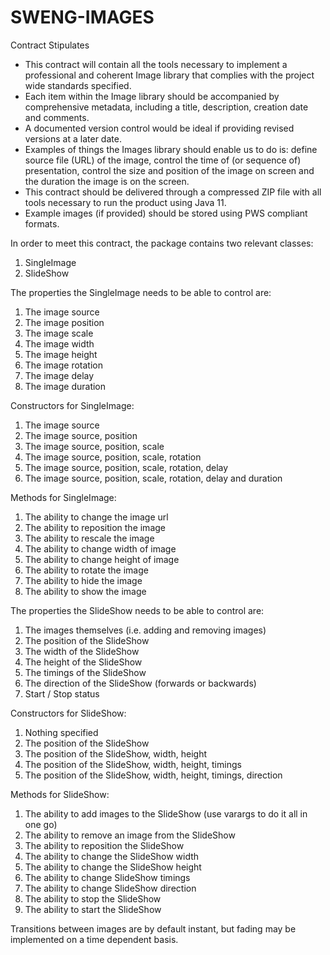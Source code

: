 # SWENG-IMAGES

Contract Stipulates
- This contract will contain all the tools necessary to implement a professional and coherent Image library that
complies with the project wide standards specified.
- Each item within the Image library should be accompanied by comprehensive metadata, including a title, description,
  creation date and comments.
- A documented version control would be ideal if providing revised versions at a later date.
- Examples of things the Images library should enable us to do is: define source file (URL) of the image, control the
  time of (or sequence of) presentation, control the size and position of the image on screen and the duration the
  image is on the screen.
- This contract should be delivered through a compressed ZIP file with all tools necessary to run the product using Java 11.
- Example images (if provided) should be stored using PWS compliant formats.

In order to meet this contract, the package contains two relevant classes:
1. SingleImage
2. SlideShow

The properties the SingleImage needs to be able to control are: 
1. The image source
2. The image position
3. The image scale
4. The image width 
5. The image height
6. The image rotation
7. The image delay
8. The image duration

Constructors for SingleImage:
1. The image source
2. The image source, position
3. The image source, position, scale
4. The image source, position, scale, rotation
5. The image source, position, scale, rotation, delay
6. The image source, position, scale, rotation, delay and duration

Methods for SingleImage:
1. The ability to change the image url
2. The ability to reposition the image
3. The ability to rescale the image
4. The ability to change width of image
5. The ability to change height of image
6. The ability to rotate the image
7. The ability to hide the image
8. The ability to show the image

The properties the SlideShow needs to be able to control are:
1. The images themselves (i.e. adding and removing images)
2. The position of the SlideShow
3. The width of the SlideShow
4. The height of the SlideShow
5. The timings of the SlideShow 
6. The direction of the SlideShow (forwards or backwards)
7. Start / Stop status

Constructors for SlideShow:
1. Nothing specified
2. The position of the SlideShow
3. The position of the SlideShow, width, height
4. The position of the SlideShow, width, height, timings
5. The position of the SlideShow, width, height, timings, direction

Methods for SlideShow:
1. The ability to add images to the SlideShow (use varargs to do it all in one go)
2. The ability to remove an image from the SlideShow
3. The ability to reposition the SlideShow
4. The ability to change the SlideShow width
5. The ability to change the SlideShow height
6. The ability to change SlideShow timings
7. The ability to change SlideShow direction
8. The ability to stop the SlideShow
9. The ability to start the SlideShow

Transitions between images are by default instant, but fading may be implemented on a time dependent basis.
